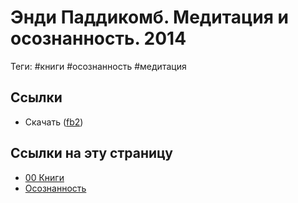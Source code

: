 
# Энди Паддикомб. Медитация и осознанность. 2014

Теги: #книги #осознанность #медитация

## Ссылки

* Скачать ([fb2](https://drive.google.com/file/d/1y2AGZb4ctWJKXwriZqa9bfVf3AQ_u9FX/view?usp=sharing))

## Ссылки на эту страницу

* [00 Книги](00%20%D0%9A%D0%BD%D0%B8%D0%B3%D0%B8.md)
* [Осознанность](%D0%9E%D1%81%D0%BE%D0%B7%D0%BD%D0%B0%D0%BD%D0%BD%D0%BE%D1%81%D1%82%D1%8C.md)